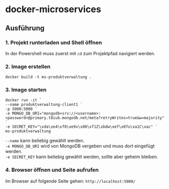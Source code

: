 # docker-microservices

## Ausführung

### 1. Projekt runterladen und Shell öffnen
In der Powershell muss zuerst mit `cd` zum Projektpfad navigiert werden.

### 2. Image erstellen
```
docker build -t ms-produktverwaltung .
```

### 3. Image starten
```
docker run -it `
--name produktverwaltung-client1 `
-p 5000:5000 `
-e MONGO_DB_URI="mongodb+srv://<username>:<password>@primary.t8iub.mongodb.net/meta?retryWrites=true&w=majority" `
-e SECRET_KEY="\xda\xe4\xf0\xe9v\x80\xf1Z\xbdw\xef\x07u\xa1C\xac" `
ms-produktverwaltung
```  

`--name` kann beliebig gewählt werden.  
`-e MONGO_DB_URI` wird von MongoDB vergeben und muss dort eingefügt werden.  
`-e SECRET_KEY` kann beliebig gewählt werden, sollte aber geheim bleiben. 


### 4. Browser öffnen und Seite aufrufen
Im Browser auf folgende Seite gehen: `http://localhost:5000/`

